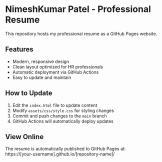 # NimeshKumar Patel - Professional Resume

This repository hosts my professional resume as a GitHub Pages website.

## Features

- Modern, responsive design
- Clean layout optimized for HR professionals
- Automatic deployment via GitHub Actions
- Easy to update and maintain

## How to Update

1. Edit the `index.html` file to update content
2. Modify `assets/css/style.css` for styling changes
3. Commit and push changes to the `main` branch
4. GitHub Actions will automatically deploy updates

## View Online

The resume is automatically published to GitHub Pages at:  
https://[your-username].github.io/[repository-name]/
